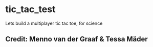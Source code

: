# tic_tac_test
Lets build a multiplayer tic tac toe, for science
## Credit: Menno van der Graaf & Tessa Mäder
